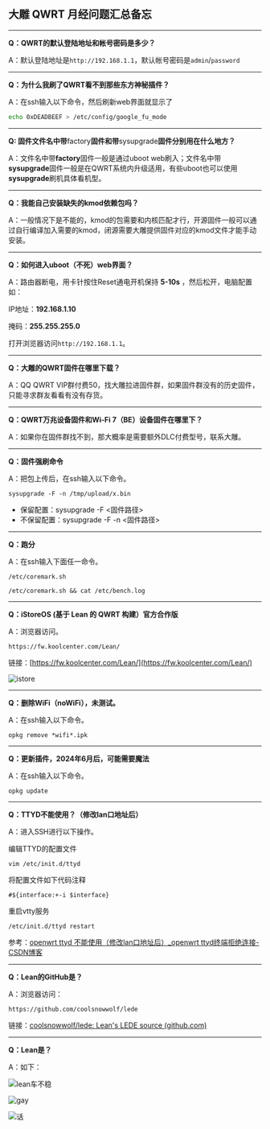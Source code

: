 ## 大雕 QWRT 月经问题汇总备忘

---
**Q：QWRT的默认登陆地址和帐号密码是多少？**

A：默认登陆地址是`http://192.168.1.1`，默认帐号密码是`admin`/`password`

---

**Q：为什么我刷了QWRT看不到那些东方神秘插件？**

A：在ssh输入以下命令，然后刷新web界面就显示了
```bash
echo 0xDEADBEEF > /etc/config/google_fu_mode
```
---
**Q: 固件文件名中带**factory**固件和带**sysupgrade**固件分别用在什么地方？**

A：文件名中带**factory**固件一般是通过uboot web刷入；文件名中带**sysupgrade**固件一般是在QWRT系统内升级适用，有些uboot也可以使用**sysupgrade**刷机具体看机型。

---
**Q：我能自己安装缺失的kmod依赖包吗？**

A：一般情况下是不能的，kmod的包需要和内核匹配才行，开源固件一般可以通过自行编译加入需要的kmod，闭源需要大雕提供固件对应的kmod文件才能手动安装。

---
**Q：如何进入uboot（不死）web界面？**

A：路由器断电，用卡针按住Reset通电开机保持 **5-10s** ，然后松开，电脑配置如：

IP地址：**192.168.1.10** 

掩码：**255.255.255.0**

打开浏览器访问`http://192.168.1.1`。

---
**Q：大雕的QWRT固件在哪里下载？**

A：QQ QWRT VIP群付费50，找大雕拉进固件群，如果固件群没有的历史固件，只能寻求群友看看有没有存货。

---
**Q：QWRT万兆设备固件和Wi-Fi 7（BE）设备固件在哪里下？**

A：如果你在固件群找不到，那大概率是需要额外DLC付费型号，联系大雕。

---

**Q：固件强刷命令**

A：把包上传后，在ssh输入以下命令。

```
sysupgrade -F -n /tmp/upload/x.bin
```

- 保留配置：sysupgrade -F <固件路径>
- 不保留配置：sysupgrade -F -n <固件路径>

---

**Q：跑分**

A：在ssh输入下面任一命令。

```
/etc/coremark.sh

/etc/coremark.sh && cat /etc/bench.log
```

---

**Q：iStoreOS (基于 Lean 的 QWRT 构建）官方合作版**

A：浏览器访问。

```
https://fw.koolcenter.com/Lean/
```

链接：[https://fw.koolcenter.com/Lean/](https://fw.koolcenter.com/Lean/)

![istore](https://img.picui.cn/free/2024/06/23/6677b7ec34a6b.png)

---

**Q：删除WiFi（noWiFi），未测试。**

A：在ssh输入以下命令。

```
opkg remove *wifi*.ipk
```

---

**Q：更新插件，2024年6月后，可能需要魔法**

A：在ssh输入以下命令。

```
opkg update
```

---

**Q：TTYD不能使用？（修改lan口地址后）**

A：进入SSH进行以下操作。

编辑TTYD的配置文件

```
vim /etc/init.d/ttyd 
```

将配置文件如下代码注释

```
#${interface:+-i $interface} 
```

重启vtty服务

```
/etc/init.d/ttyd restart
```

参考：[openwrt ttyd 不能使用（修改lan口地址后）_openwrt ttyd终端拒绝连接-CSDN博客](https://blog.csdn.net/xiaopeng_thriller/article/details/128257205)

---

**Q：Lean的GitHub是？**

A：浏览器访问：

```
https://github.com/coolsnowwolf/lede
```

链接：[coolsnowwolf/lede: Lean's LEDE source (github.com)](https://github.com/coolsnowwolf/lede)

------

**Q：Lean是？**

A：如下：

![lean车不稳](https://img.picui.cn/free/2024/06/23/6677b75d5f31d.png)



![gay](https://img.picui.cn/free/2024/06/23/6677b8257ab9b.jpg)



![话](https://img.picui.cn/free/2024/06/23/6677b8da1f357.png)




